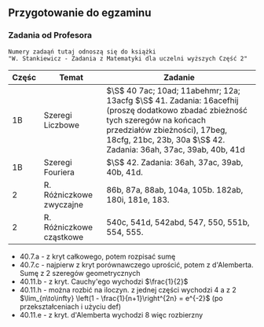 ## Przygotowanie do egzaminu

### Zadania od Profesora

```{note}
Numery zadaąń tutaj odnoszą się do książki
"W. Stankiewicz - Zadania z Matematyki dla uczelni wyższych Część 2"
```

| Częśc | Temat | Zadanie |
|---| --- | --- |
| 1B | Szeregi Liczbowe | $\S$ 40 7ac; 10ad; 11abehmr; 12a; 13acfg $\S$ 41. Zadania: 16acefhij (proszę dodatkowo zbadać zbieżność tych szeregów na końcach przedziałów zbieżności), 17beg, 18cfg, 21bc, 23b, 30a  $\S$ 42. Zadania: 36ah, 37ac, 39ab, 40b, 41d | 
| 1B | Szeregi Fouriera | $\S$ 42. Zadania: 36ah, 37ac, 39ab, 40b, 41d. |
| 2  | R. Różniczkowe zwyczajne | 86b, 87a, 88ab, 104a, 105b. 182ab, 180i, 181e, 183. |
| 2  | R. Różniczkowe cząstkowe | 540c, 541d, 542abd, 547, 550, 551b, 554, 555. |


- 40.7.a - z kryt całkowego, potem rozpisać sumę
- 40.7.c - najpierw z kryt porównawczego uprościć, potem z d'Alemberta. Sumę z 2 szeregów geometrycznych
- 40.11.b - z kryt. Cauchy'ego wychodzi $\frac{1}{2}$
- 40.11.h - można rozbić na iloczyn. z jednej części wychodzi 4 a z 2 $\lim_{n\to\infty} \left(1 - \frac{1}{n+1}\right^{2n} = e^{-2}$ (po przekształceniach i użyciu def)
- 40.11.e - z kryt. d'Alemberta wychodzi 8 więc rozbierzny
